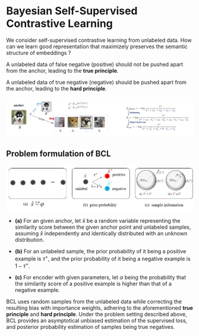 # Bayesian Self-Supervised Contrastive Learning
We consider self-supervised contrastive learning from unlabeled data. 
How can we learn good representation that maximizely preserves the semantic structure of embeddings ?

A unlabeled data of false negative (positive) should not be pushed apart from the anchor, leading to the 
**true principle**.

A unlabeled data of true negative (negative) should be pushed apart from the anchor, leading to the **hard principle**.

![illustrative](https://github.com/liubin06/BCL/blob/main/pic/illustrative.jpeg)

## Problem formulation of BCL
![formulation](https://github.com/liubin06/BCL/blob/main/pic/formulation.jpg)

- **(a)** For an given anchor, let $\hat x$ be a random variable representing the similarity score between  the given anchor point and unlabeled samples, assuming $\hat x$ independently and identically distributed with an unknown distribution.

- **(b)** For an unlabeled sample, the prior probability of it being a positive example is $\tau^+$, and the prior probability of it being a negative example is $1-\tau^+$.

- **(c)** For encoder with given parameters, let $\alpha$ being the probability that the similarity score of a positive example is higher than that of a negative example.

BCL uses random samples from the unlabeled data while correcting the resulting bias with importance weights, adhering to the aforementioned **true principle** and **hard principle**. Under the problem setting described above, BCL provides an asymptotical unbiased estimation of the supervised loss, and posterior probability estimation of samples being true negatives.
